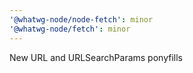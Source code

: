 ```yaml
---
'@whatwg-node/node-fetch': minor
'@whatwg-node/fetch': minor
---
```


New URL and URLSearchParams ponyfills
